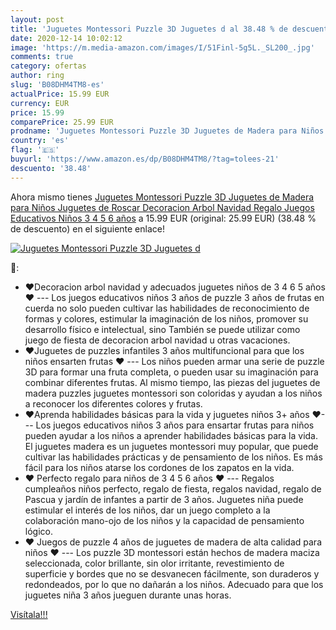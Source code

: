 ```yaml
---
layout: post
title: 'Juguetes Montessori Puzzle 3D Juguetes d al 38.48 % de descuento'
date: 2020-12-14 10:02:12
image: 'https://m.media-amazon.com/images/I/51Finl-5g5L._SL200_.jpg'
comments: true
category: ofertas
author: ring
slug: 'B08DHM4TM8-es'
actualPrice: 15.99 EUR
currency: EUR
price: 15.99
comparePrice: 25.99 EUR
prodname: 'Juguetes Montessori Puzzle 3D Juguetes de Madera para Niños Juguetes de Roscar Decoracion Arbol Navidad Regalo Juegos Educativos Niños 3 4 5 6 años'
country: 'es'
flag: '🇪🇸'
buyurl: 'https://www.amazon.es/dp/B08DHM4TM8/?tag=tolees-21'
descuento: '38.48'
---
```


Ahora mismo tienes [Juguetes Montessori Puzzle 3D Juguetes de Madera para Niños Juguetes de Roscar Decoracion Arbol Navidad Regalo Juegos Educativos Niños 3 4 5 6 años](https://www.amazon.es/dp/B08DHM4TM8/?tag=tolees-21) a 15.99 EUR (original: 25.99 EUR) (38.48 %  de descuento) en el siguiente enlace!

[![Juguetes Montessori Puzzle 3D Juguetes d](https://m.media-amazon.com/images/I/51Finl-5g5L._SL200_.jpg)](https://www.amazon.es/dp/B08DHM4TM8/?tag=tolees-21)

🔎:

- ❤Decoracion arbol navidad y adecuados juguetes niños de 3 4 6 5 años❤ --- Los juegos educativos niños 3 años de puzzle 3 años de frutas en cuerda no solo pueden cultivar las habilidades de reconocimiento de formas y colores, estimular la imaginación de los niños, promover su desarrollo físico e intelectual, sino También se puede utilizar como juego de fiesta de decoracion arbol navidad u otras vacaciones.
- ❤Juguetes de puzzles infantiles 3 años multifuncional para que los niños ensarten frutas ❤ --- Los niños pueden armar una serie de puzzle 3D para formar una fruta completa, o pueden usar su imaginación para combinar diferentes frutas. Al mismo tiempo, las piezas del juguetes de madera puzzles juguetes montessori son coloridas y ayudan a los niños a reconocer los diferentes colores y frutas.
- ❤Aprenda habilidades básicas para la vida y juguetes niños 3+ años ❤--- Los juegos educativos niños 3 años para ensartar frutas para niños pueden ayudar a los niños a aprender habilidades básicas para la vida. El juguetes madera es un juguetes montessori muy popular, que puede cultivar las habilidades prácticas y de pensamiento de los niños. Es más fácil para los niños atarse los cordones de los zapatos en la vida.
- ❤ Perfecto regalo para niños de 3 4 5 6 años ❤ --- Regalos cumpleaños niños perfecto, regalo de fiesta, regalos navidad, regalo de Pascua y jardín de infantes a partir de 3 años. Juguetes niña puede estimular el interés de los niños, dar un juego completo a la colaboración mano-ojo de los niños y la capacidad de pensamiento lógico.
- ❤ Juegos de puzzle 4 años de juguetes de madera de alta calidad para niños ❤ --- Los puzzle 3D montessori están hechos de madera maciza seleccionada, color brillante, sin olor irritante, revestimiento de superficie y bordes que no se desvanecen fácilmente, son duraderos y redondeados, por lo que no dañarán a los niños. Adecuado para que los juguetes niña 3 años jueguen durante unas horas.

[Visítala!!!](https://www.amazon.es/dp/B08DHM4TM8/?tag=tolees-21)
